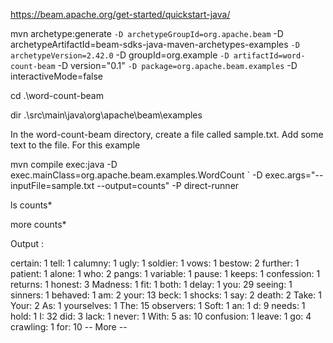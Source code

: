 https://beam.apache.org/get-started/quickstart-java/

mvn archetype:generate `
  -D archetypeGroupId=org.apache.beam `
  -D archetypeArtifactId=beam-sdks-java-maven-archetypes-examples `
  -D archetypeVersion=2.42.0 `
  -D groupId=org.example `
  -D artifactId=word-count-beam `
  -D version="0.1" `
  -D package=org.apache.beam.examples `
  -D interactiveMode=false
   
cd .\word-count-beam

dir .\src\main\java\org\apache\beam\examples

In the word-count-beam directory, create a file called sample.txt. Add some text to the file. For this example

mvn compile exec:java -D exec.mainClass=org.apache.beam.examples.WordCount `
 -D exec.args="--inputFile=sample.txt --output=counts" -P direct-runner

ls counts*
   
more counts*

Output :

certain: 1
tell: 1
calumny: 1
ugly: 1
soldier: 1
vows: 1
bestow: 2
further: 1
patient: 1
alone: 1
who: 2
pangs: 1
variable: 1
pause: 1
keeps: 1
confession: 1
returns: 1
honest: 3
Madness: 1
fit: 1
both: 1
delay: 1
you: 29
seeing: 1
sinners: 1
behaved: 1
am: 2
your: 13
beck: 1
shocks: 1
say: 2
death: 2
Take: 1
Your: 2
As: 1
yourselves: 1
The: 15
observers: 1
Soft: 1
an: 1
d: 9
needs: 1
hold: 1
I: 32
did: 3
lack: 1
never: 1
With: 5
as: 10
confusion: 1
leave: 1
go: 4
crawling: 1
for: 10
-- More  --